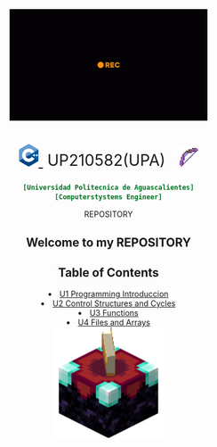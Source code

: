 <div align= "center">

<img alt="c++" height="200" src="https://github.com/UP210582/UP210582_CPP/blob/main/Imagenes/github.gif"/>

<h1 style="font-weight:normal">
  <a href="https://sourcerer.io">
    <img src=https://github.com/UP210582/UP210582_CPP/blob/main/Imagenes/ISO_C%2B%2B_Logo.svg.png 
    alt="Sourcerer" width=35>
  </a>
  &nbsp;UP210582(UPA) &nbsp;
  <img src=https://github.com/UP210582/UP210582_CPP/blob/main/Imagenes/Enchanted_Bow.webp 
    alt="Sourcerer" width=35>

###   
```ini
[Universidad Politecnica de Aguascalientes]
[Computerstystems Engineer]
```

REPOSITORY 

## Welcome to my REPOSITORY 

<div align= "center">

<h2 id="table-of-contents"> Table of Contents</h2>

  <o>
    <li><a href="https://github.com/UP210582/UP210582_CPP/tree/main/Programacion/U1 Programming Introduccion">  U1 Programming Introduccion</a></li>
    <li><a href="https://github.com/UP210582/UP210582_CPP/tree/main/Programacion/U2 Control Structures and Cycles">  U2 Control Structures and Cycles</a></li>
    <li><a href="https://github.com/UP210582/UP210582_CPP/tree/main/Programacion/U3 Functions">  U3 Functions</a></li>
    <li><a href="https://github.com/UP210582/UP210582_CPP/tree/main/Programacion/U4 Files and Arrays">  U4 Files and Arrays</a></li>

  <div align ="CENTER">
<img alt="c++" height="200" src="https://github.com/UP210582/UP210582_CPP/blob/main/Imagenes/EnchantmentTable.webp"/>
</div>   

